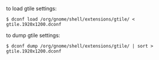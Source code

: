 to load gtile settings:

```
$ dconf load /org/gnome/shell/extensions/gtile/ < gtile.1920x1200.dconf
```

to dump gtile settings:

```
$ dconf dump /org/gnome/shell/extensions/gtile/ | sort > gtile.1920x1200.dconf
```

